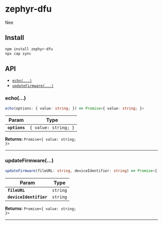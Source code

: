 # zephyr-dfu

Nee

## Install

```bash
npm install zephyr-dfu
npx cap sync
```

## API

<docgen-index>

* [`echo(...)`](#echo)
* [`updateFirmware(...)`](#updatefirmware)

</docgen-index>

<docgen-api>
<!--Update the source file JSDoc comments and rerun docgen to update the docs below-->

### echo(...)

```typescript
echo(options: { value: string; }) => Promise<{ value: string; }>
```

| Param         | Type                            |
| ------------- | ------------------------------- |
| **`options`** | <code>{ value: string; }</code> |

**Returns:** <code>Promise&lt;{ value: string; }&gt;</code>

--------------------


### updateFirmware(...)

```typescript
updateFirmware(fileURL: string, deviceIdentifier: string) => Promise<{ value: string; }>
```

| Param                  | Type                |
| ---------------------- | ------------------- |
| **`fileURL`**          | <code>string</code> |
| **`deviceIdentifier`** | <code>string</code> |

**Returns:** <code>Promise&lt;{ value: string; }&gt;</code>

--------------------

</docgen-api>
